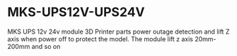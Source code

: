 # MKS-UPS12V-UPS24V
MKS UPS 12v 24v module 3D Printer parts power outage detection and lift Z axis when power off to protect the model. The module lift z axis 20mm-200mm and so on
